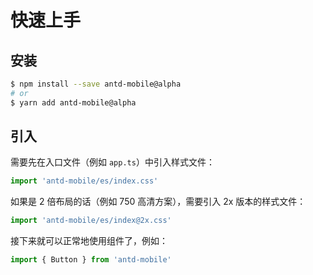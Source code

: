 # 快速上手

## 安装

```bash
$ npm install --save antd-mobile@alpha
# or
$ yarn add antd-mobile@alpha
```

## 引入

需要先在入口文件（例如 `app.ts`）中引入样式文件：

```js
import 'antd-mobile/es/index.css'
```

如果是 2 倍布局的话（例如 750 高清方案），需要引入 2x 版本的样式文件：

```js
import 'antd-mobile/es/index@2x.css'
```

接下来就可以正常地使用组件了，例如：

```js
import { Button } from 'antd-mobile'
```

